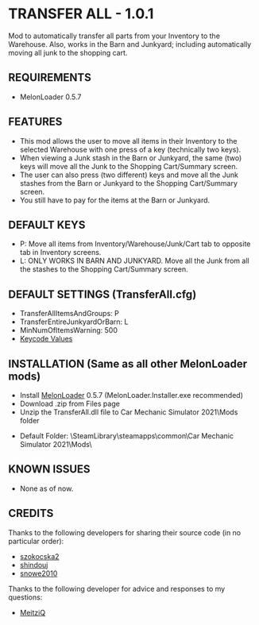 # TRANSFER ALL - 1.0.1
Mod to automatically transfer all parts from your Inventory to the Warehouse.
Also, works in the Barn and Junkyard; including automatically moving all junk to the shopping cart.

## REQUIREMENTS
* MelonLoader 0.5.7

## FEATURES
* This mod allows the user to move all items in their Inventory to the selected Warehouse with one press of a key (technically two keys).
* When viewing a Junk stash in the Barn or Junkyard, the same (two) keys will move all the Junk to the Shopping Cart/Summary screen.
* The user can also press (two different) keys and move all the Junk stashes from the Barn or Junkyard to the Shopping Cart/Summary screen.
* You still have to pay for the items at the Barn or Junkyard.

## DEFAULT KEYS
* P: Move all items from Inventory/Warehouse/Junk/Cart tab to opposite tab in Inventory screens.
* L: ONLY WORKS IN BARN AND JUNKYARD. Move all the Junk from all the stashes to the Shopping Cart/Summary screen.

## DEFAULT SETTINGS (TransferAll.cfg)
* TransferAllItemsAndGroups: P
* TransferEntireJunkyardOrBarn: L
* MinNumOfItemsWarning: 500
* [Keycode Values](https://docs.unity3d.com/ScriptReference/KeyCode.html)

## INSTALLATION (Same as all other MelonLoader mods)
* Install [MelonLoader](https://github.com/LavaGang/MelonLoader/releases/tag/v0.5.7) 0.5.7 (MelonLoader.Installer.exe recommended)
* Download .zip from Files page
* Unzip the TransferAll.dll file to Car Mechanic Simulator 2021\Mods folder
- Default Folder: \SteamLibrary\steamapps\common\Car Mechanic Simulator 2021\Mods\

## KNOWN ISSUES
* None as of now.

## CREDITS
Thanks to the following developers for sharing their source code (in no particular order):
* [szokocska2](https://www.nexusmods.com/carmechanicsimulator2021/users/64455311)
* [shindouj](https://www.nexusmods.com/carmechanicsimulator2021/users/45606997)
* [snowe2010](https://www.nexusmods.com/carmechanicsimulator2021/users/12298499)

Thanks to the following developer for advice and responses to my questions:
* [MeitziQ](https://www.nexusmods.com/carmechanicsimulator2021/users/151281813)